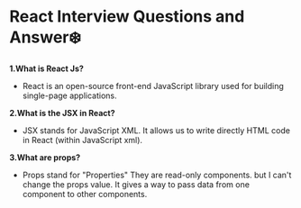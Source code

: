 # React Interview Questions and Answer❄️ 
**1.What is React Js?**
- React is an open-source front-end JavaScript library used for building single-page applications.

**2.What is the JSX in React?**
- JSX stands for JavaScript XML. It allows us to write directly HTML code in React (within JavaScript xml).

**3.What are props?**
- Props stand for "Properties" They are read-only components. but I can't change the props value. It gives a way to pass data from one component to other components.
